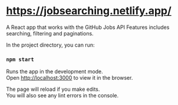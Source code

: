 # https://jobsearching.netlify.app/

A React app that works with the GitHub Jobs API 
Features includes searching, filtering and paginations.

In the project directory, you can run:

### `npm start`

Runs the app in the development mode.<br />
Open [http://localhost:3000](http://localhost:3000) to view it in the browser.

The page will reload if you make edits.<br />
You will also see any lint errors in the console.

